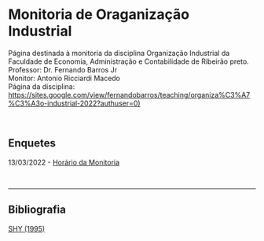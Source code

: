 # Monitoria de Oraganização Industrial
Página destinada à monitoria da disciplina Organização Industrial da Faculdade de Economia, Administração e Contabilidade de Ribeirão preto. 
<br>
Professor: Dr. Fernando Barros Jr
<br>
Monitor: Antonio Ricciardi Macedo
<br>
Página da disciplina: [https://sites.google.com/view/fernandobarros/teaching/organiza%C3%A7%C3%A3o-industrial-2022?authuser=0)](https://sites.google.com/view/fernandobarros/teaching/organiza%C3%A7%C3%A3o-industrial-2022?authuser=0)

<br>

## Enquetes
13/03/2022 - [Horário da Monitoria](https://github.com/antoniormacedo/Oraganizacao-Industrial/discussions/4#discussion-4959189)

<br>


---

## Bibliografia

[SHY (1995)](https://antoniormacedo.github.io/Oraganizacao-Industrial/Shy%20(1995).pdf)
